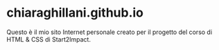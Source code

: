 # chiaraghillani.github.io
Questo è il mio sito Internet personale creato per il progetto del corso di HTML & CSS di Start2Impact.
